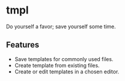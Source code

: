 # tmpl

Do yourself a favor; save yourself some time.

## Features

- Save templates for commonly used files.
- Create template from existing files.
- Create or edit templates in a chosen editor.
